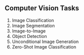## Computer Vision Tasks
1. Image Classification
2. Image Segmentation
3. Image-to-Image 
4. Object Detection
5. Unconditional Image Generation
6. Zero-Shot Image Classification
